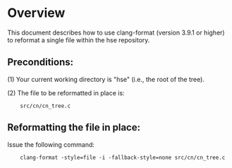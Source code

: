 # Overview

This document describes how to use clang-format (version 3.9.1 or
higher) to reformat a single file within the hse repository.

## Preconditions:

(1) Your current working directory is "hse" (i.e., the root of
    the tree).

(2) The file to be reformatted in place is:

        src/cn/cn_tree.c


## Reformatting the file in place:

Issue the following command:

        clang-format -style=file -i -fallback-style=none src/cn/cn_tree.c

